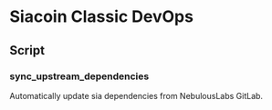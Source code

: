 # Siacoin Classic DevOps

## Script

### sync_upstream_dependencies

Automatically update sia dependencies from NebulousLabs GitLab.
